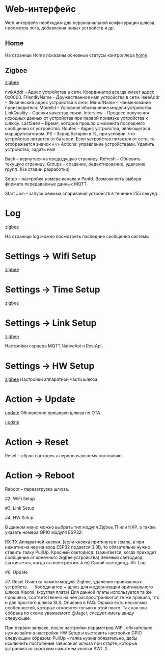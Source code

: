 # Web-интерфейс
Web интерфейс необходим для первоначальной конфигурации шлюза, просмотра лога, добавления новых устройств и др.

## Home
На странице  Home показаны основные статусы контроллера
[home](/img/slshome.png)


## Zigbee
[zigbee](/img/slszigbee.png)

nwkAddr – Адрес устройства в сети. Координатор всегда имеет адрес 0x0000. FriendlyName - Дружественное имя устройства в сети. ieeeAddr – Физический адрес устройства в сети. ManufName – Наименование производителя. ModelId – Условное обозначение модели устройства. LinkQuality – Оценки качества связи. Interview – Процесс получения исходных данных от устройства при первой привязке устройства к шлюзу. LastSeen – Время, которое прошло с момента последнего сообщения от устройства. Routes – Адрес устройства, являющегося маршрутизатором. PS – Заряд батареи в %, при условии, что устройство питается от батареи. Если устройство питается от сети, то отображается значок «≈» Actions: управление устройствами. Удалить устройство, задать имя

Back – вернуться на предыдущую страницу. Refresh – Обновить текущую страницу. Groups – создание, редактирование, удаление групп. (На стадии разработки)

Setup – настройка номера канала и PanId. Возможность выбора формата передаваемых данных MQTT.

Start Join – запуск режима спаривания устройств в течение 255 секунд.


# Log
[zigbee](/img/slslog2.png)

На странице log можно посмотреть последние сообщения системы.

# Settings -> Wifi Setup

[zigbee](/img/slswifi.png)


# Settings -> Time Setup

[zigbee](/img/slstime.png)


# Settings -> Link Setup

[zigbee](/img/slslink.png)

Настройки сервера MQTT,NativeApi и  RestApi.


# Settings -> HW Setup

[zigbee](/img/slssetuphw.png)
Настройки аппаратной части шлюза.

# Action  -> Update

[update](/img/slsupdate.png)
Обновление прошивки шлюза по ОТА.

[update](/img/slsaction.png)
# Action  -> Reset
Reset – сброс настроек к первоначальному состоянию.

# Action  -> Reboot
Reboot – перезагрузка шлюза.


#2. WiFi Setup

#3. Link Setup

#4. HW Setup

В данном меню можно выбрать тип модуля Zigbee TI или NXP, а также указать номера GPIO модуля ESP32:

RX
TX
Аппаратной кнопки. (если кнопка притянута к земле, а при нажатии на нее на вход ESP32 подается 3.3В, то обязательно нужно ставить галку PullUp.
Красный светодиод. (зажигается, когда приходит сообщение от конечного zigbee устройства)
Зеленый светодиод. (зажигается, когда активен режим Join)
Синий светодиод.
#5. Log

#6. Update

#7. Reset Очистка памяти модуля Zigbee, удаление привязанных устройств.   Координатор + шлюз для модернизации оригинального шлюза Xiaomi. (круглая плата) Для данной платы используется та же прошивка, соответственно на нее распространяются те же правила, что и для простого шлюза SLS. Описано в FAQ. Однако есть несколько особенностей, которые относятся только к этой плате. Так как она собрана по схеме уважаемого @Jager, следует иметь ввиду следующее:

При первом запуске, после настройки параметров WiFi, обязательно нужно зайти в настройки HW Setup и выставить настройки GPIO следующим образом:
PullUp – галка нужна обязательно, дабы исключить постоянные зависания шлюза при старте, которые устраняются коротким нажатием кнопки SW1. 2.  
